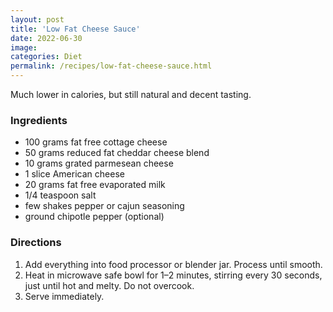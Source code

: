 ```yaml
---
layout: post
title: 'Low Fat Cheese Sauce'
date: 2022-06-30
image:
categories: Diet
permalink: /recipes/low-fat-cheese-sauce.html
---
```


Much lower in calories, but still natural and decent tasting.

### Ingredients

- 100 grams fat free cottage cheese
- 50 grams reduced fat cheddar cheese blend
- 10 grams grated parmesean cheese
- 1 slice American cheese
- 20 grams fat free evaporated milk
- 1/4 teaspoon salt
- few shakes pepper or cajun seasoning
- ground chipotle pepper (optional)

### Directions

1. Add everything into food processor or blender jar. Process until smooth.
2. Heat in microwave safe bowl for 1–2 minutes, stirring every 30 seconds, just until hot and melty. Do not overcook.
3. Serve immediately.
